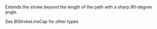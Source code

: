 Extends the stroke beyond the length of the path with a sharp 90-degree angle.

See BlStrokeLineCap for other types